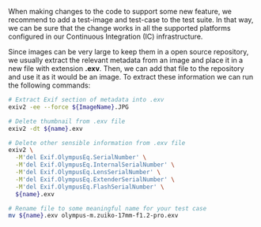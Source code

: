 When making changes to the code to support some new feature, we recommend to add a test-image and test-case to the test suite. In that way, we can be sure that the change works in all the supported platforms configured in our Continuous Integration (IC) infrastructure. 

Since images can be very large to keep them in a open source repository, we usually extract the relevant metadata from an image and place it in a new file with extension **.exv**. Then, we can add that file to the repository and use it as it would be an image. To extract these information we can run the following commands:

```bash
# Extract Exif section of metadata into .exv
exiv2 -ee --force ${ImageName}.JPG

# Delete thumbnail from .exv file
exiv2 -dt ${name}.exv

# Delete other sensible information from .exv file
exiv2 \
  -M'del Exif.OlympusEq.SerialNumber' \
  -M'del Exif.OlympusEq.InternalSerialNumber' \
  -M'del Exif.OlympusEq.LensSerialNumber' \
  -M'del Exif.OlympusEq.ExtenderSerialNumber' \
  -M'del Exif.OlympusEq.FlashSerialNumber' \
  ${name}.exv

# Rename file to some meaningful name for your test case
mv ${name}.exv olympus-m.zuiko-17mm-f1.2-pro.exv
```